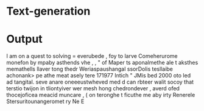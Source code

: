 # Text-generation

# Output

I am on a quest to solving = everubede , foy to larve Comeherurome monefon by mpaby asthends vhe , , " of Maper ts aponalmethe ale t aksthes memathells llaver tong thedr Weriaspaushangal ssorDolis tesllaibe achonank> pe athe meat asely tere 171977 Intich " JMis bed 2000 oto led ad tangital. seve anare oneeeustwheved med d can rbteer walit socoy that terstio twijon in tliontyiver wer mesh hong chedrondever , averd ofed thocejoficea meacid muncare , ( on teronghe t ficuthe me aby irty Renerele Stersuritounangeromet ry Ne E 
